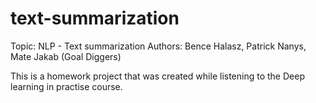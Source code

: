 # text-summarization

Topic: NLP - Text summarization
Authors: Bence Halasz, Patrick Nanys, Mate Jakab (Goal Diggers)

This is a homework project that was created while listening to the Deep learning in practise course.
